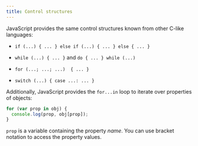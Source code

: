 ```yaml
---
title: Control structures
---
```

JavaScript provides the same control structures known from other C-like
languages:

- `if (...) { ... } else if (...) { ... } else { ... }`

- `while (...) { ... }` and `do { ... } while (...)`

- `for (...; ...; ...)  { ... }`

- `switch (...) { case ...: ... }`

Additionally, JavaScript provides the `for...in` loop to iterate over properties
of objects:

```javascript
for (var prop in obj) {
  console.log(prop, obj[prop]);
}
```

`prop` is a variable containing the property *name*. You can use bracket
notation to access the property values.
